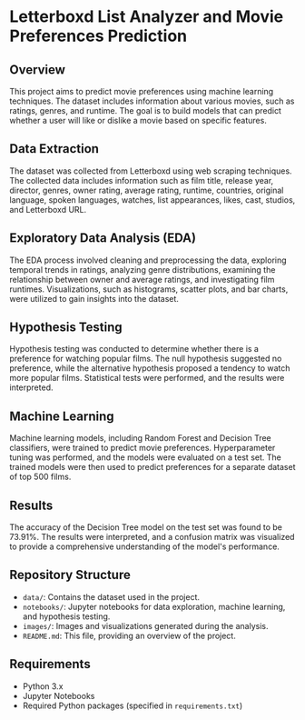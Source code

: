 
# Letterboxd List Analyzer and Movie Preferences Prediction 

## Overview

This project aims to predict movie preferences using machine learning techniques. The dataset includes information about various movies, such as ratings, genres, and runtime. The goal is to build models that can predict whether a user will like or dislike a movie based on specific features.

## Data Extraction

The dataset was collected from Letterboxd using web scraping techniques. The collected data includes information such as film title, release year, director, genres, owner rating, average rating, runtime, countries, original language, spoken languages, watches, list appearances, likes, cast, studios, and Letterboxd URL.

## Exploratory Data Analysis (EDA)

The EDA process involved cleaning and preprocessing the data, exploring temporal trends in ratings, analyzing genre distributions, examining the relationship between owner and average ratings, and investigating film runtimes. Visualizations, such as histograms, scatter plots, and bar charts, were utilized to gain insights into the dataset.

## Hypothesis Testing

Hypothesis testing was conducted to determine whether there is a preference for watching popular films. The null hypothesis suggested no preference, while the alternative hypothesis proposed a tendency to watch more popular films. Statistical tests were performed, and the results were interpreted.

## Machine Learning

Machine learning models, including Random Forest and Decision Tree classifiers, were trained to predict movie preferences. Hyperparameter tuning was performed, and the models were evaluated on a test set. The trained models were then used to predict preferences for a separate dataset of top 500 films.

## Results

The accuracy of the Decision Tree model on the test set was found to be 73.91%. The results were interpreted, and a confusion matrix was visualized to provide a comprehensive understanding of the model's performance.

## Repository Structure

- `data/`: Contains the dataset used in the project.
- `notebooks/`: Jupyter notebooks for data exploration, machine learning, and hypothesis testing.
- `images/`: Images and visualizations generated during the analysis.
- `README.md`: This file, providing an overview of the project.

## Requirements

- Python 3.x
- Jupyter Notebooks
- Required Python packages (specified in `requirements.txt`)

